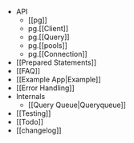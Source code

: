 * API
    * [[pg]]
    * pg.[[Client]]
    * pg.[[Query]]
    * pg.[[pools]]
    * pg.[[Connection]]
* [[Prepared Statements]]
* [[FAQ]]
* [[Example App|Example]]
* [[Error Handling]]
* Internals
  * [[Query Queue|Queryqueue]]
* [[Testing]]
* [[Todo]]
* [[changelog]]